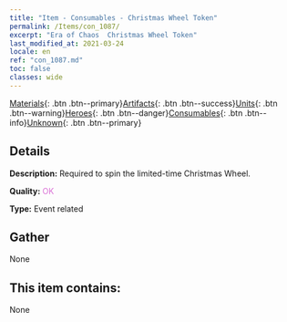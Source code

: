 ```yaml
---
title: "Item - Consumables - Christmas Wheel Token"
permalink: /Items/con_1087/
excerpt: "Era of Chaos  Christmas Wheel Token"
last_modified_at: 2021-03-24
locale: en
ref: "con_1087.md"
toc: false
classes: wide
---
```

 [Materials](/Items/){: .btn .btn--primary}[Artifacts](/Items/Artifacts/){: .btn .btn--success}[Units](/Items/Units/){: .btn .btn--warning}[Heroes](/Items/Heroes/){: .btn .btn--danger}[Consumables](/Items/Consumables/){: .btn .btn--info}[Unknown](/Items/Unknown/){: .btn .btn--primary}

## Details
 **Description:** Required to spin the limited-time Christmas Wheel.

 **Quality:** <span style="color: #DA70D6">OK</span>

 **Type:** Event related

## Gather

  None

## This item contains:

  None

